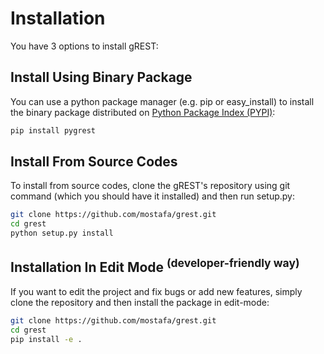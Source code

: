 # Installation

You have 3 options to install gREST:

## Install Using Binary Package

You can use a python package manager (e.g. pip or easy_install) to install the binary package distributed on [Python Package Index (PYPI)](https://pypi.org/project/pygrest/):

```bash
pip install pygrest
```

## Install From Source Codes

To install from source codes, clone the gREST's repository using git command (which you should have it installed) and then run setup.py:

```bash
git clone https://github.com/mostafa/grest.git
cd grest
python setup.py install
```

## Installation In Edit Mode <sup>(developer-friendly way)</sup>

If you want to edit the project and fix bugs or add new features, simply clone the repository and then install the package in edit-mode:

```bash
git clone https://github.com/mostafa/grest.git
cd grest
pip install -e .
```
